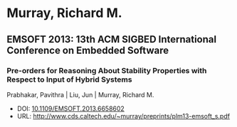 # Murray, Richard M.

## EMSOFT 2013: 13th ACM SIGBED International Conference on Embedded Software

### Pre-orders for Reasoning About Stability Properties with Respect to Input of Hybrid Systems
Prabhakar, Pavithra | Liu, Jun | Murray, Richard M.
* DOI: [10.1109/EMSOFT.2013.6658602](https://doi.org/10.1109/EMSOFT.2013.6658602)
* URL: <http://www.cds.caltech.edu/~murray/preprints/plm13-emsoft_s.pdf>

